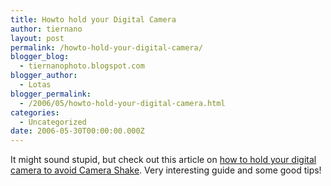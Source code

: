 ```yaml
---
title: Howto hold your Digital Camera
author: tiernano
layout: post
permalink: /howto-hold-your-digital-camera/
blogger_blog:
  - tiernanophoto.blogspot.com
blogger_author:
  - Lotas
blogger_permalink:
  - /2006/05/howto-hold-your-digital-camera.html
categories:
  - Uncategorized
date: 2006-05-30T00:00:00.000Z
---
```

It might sound stupid, but check out this article on [how to hold your digital camera to avoid Camera Shake][1]. Very interesting guide and some good tips! 

 [1]: http://digital-photography-school.com/blog/how-to-hold-a-digital-camera/